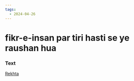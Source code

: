 ```yaml
---
tags:
  - 2024-04-26
---
```

# fikr-e-insan par tiri hasti se ye raushan hua

### Text
[Rekhta](https://rekhta.org/nazms/mirzaa-gaalib-fikr-e-insaan-par-tirii-hastii-se-ye-raushan-huaa-allama-iqbal-nazms?lang=ur)

